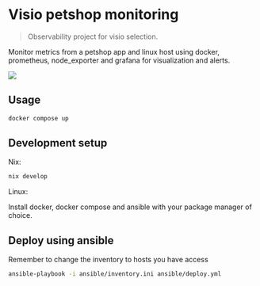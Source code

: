 # Visio petshop monitoring
> Observability project for visio selection.

Monitor metrics from a petshop app and linux host using docker, prometheus, node_exporter and grafana for visualization and alerts.
  
![](header.png)

## Usage 

```sh
docker compose up
```

## Development setup

Nix:

```sh
nix develop
```

Linux:

Install docker, docker compose and ansible with your package manager of choice.

## Deploy using ansible

Remember to change the inventory to hosts you have access

```sh
ansible-playbook -i ansible/inventory.ini ansible/deploy.yml
```
